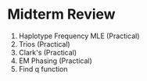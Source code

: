 # Midterm Review
1. Haplotype Frequency MLE (Practical)
2. Trios (Practical)
3. Clark's (Practical)
4. EM Phasing (Practical)
5. Find q function
